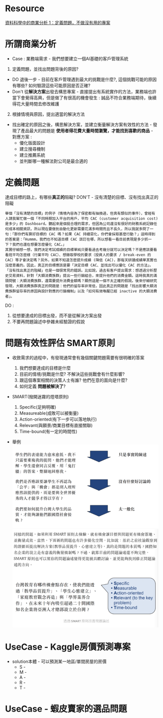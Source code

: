 # Resource 
[資料科學中的商業分析 1：定義問題，不做沒有用的專案](https://medium.com/@taweihuang1/%E8%B3%87%E6%96%99%E7%A7%91%E5%AD%B8%E4%B8%AD%E7%9A%84%E5%95%86%E6%A5%AD%E5%88%86%E6%9E%90-1-%E5%AE%9A%E7%BE%A9%E5%95%8F%E9%A1%8C-%E4%B8%8D%E5%81%9A%E6%B2%92%E6%9C%89%E7%94%A8%E7%9A%84%E5%B0%88%E6%A1%88-85244acf1cb6)

# 所謂商業分析
* Case : 業務端需求 - 我們想要建立一個AI基礎的客戶管理系統
1. 定義問題，並找出問題背後的原因?
  * DO 退後一步 - 目前在客戶管理遇到最大的挑戰是什麼?, 這個挑戰可能的原因有哪些? 如何驗證這些可能原因是否正確?
  * Don't 從**解決方案**出發去構思專案 - 直接提出有系統實作的方法，業務端也許當下會覺得高興，但是做了有很高的機會發生 : 誠品不符合業務端期待，後續得花大量時間去修改維護

2. 根據情境與原因，提出適當的解決方法
  * 找出確定的原因之後，構思解決方案，並建立衡量解決方案有效性的方法 - 發現了產品最大的問題是 **使用者得花費大量時間瀏覽，才能找到喜歡的商品** - 對應方案 : 
    * 優化版面設計
    * 建立搜尋機制
    * 建立推薦系統
    * 並判斷哪一種解法對公司是最合適的

# 定義問題
達成目標的路上，有哪些**真正的**阻礙?
DON'T - 沒有清楚的目標、沒有找出真正的阻礙
```
舉個「沒有清楚的目標」的例子（情境內容為了保密都有抽換過，但真有類似的事件），曾經有人請我幫忙做一個「不同時期加入平台的用戶，平均 CAC (customer acquisition cost) 是多少」的 Dashboard。聽起來是個挺合理的需求，但因為公司還沒有很好的財務系統記錄任何成本相關資訊，所以現在要做到自動化更新需要花滿多時間而且不長久，所以我就多問了一句：「那你們有算好目標的 CAC 嗎？如果 CAC 持續惡化，你們會採取甚麼行動？」這時得到的答案是：「Hummm，我們也不知道目標 CAC 該訂在哪，所以想看一看目前表現是多少抓一下？我們也還在想要怎麼優化 CAC。」
其實仔細想一想，我們決定考試成績的目標單純只要看過去考幾分就可以決定嗎？不是應該要看看班平均怎麼樣（行業平均 CAC）、想錄取學校的要求（投資人的要求 / break-even 的CAC）等才會決定嗎？另外，如果不知道怎麼提升成績 (降低 CAC)，那每天研讀成績單其實也沒麼意義的。因此，真正的目標應該是要「決定目標 CAC、並找出可以優化 CAC 的方法」。
「沒有找出真正的阻礙」也是一個很常見的錯誤。比如說，過去有客戶提出需求：想透過分析歷史交易資料，針對「大額消費族群」提出一些行銷組合，來提升他們的消費金額。這時我真的滿頭問號：大額消費族群，還需要提升消費金額嗎？顯然這是一個不太正確的假說。後來仔細研究發現，大額消費族群真正的問題是：他們的留存率非常低，因此真正的問題是「找出影響大額消費族群留存率的原因與設計對應的行銷機制」以及「如何有效喚醒已經 inactive 的大額消費者」。
```
DO : 
1. 從想要達成的目標出發，而不是從解決方案出發
2. 不要再問題論述中參雜未經驗證的假說

# 問題有效性評估 SMART原則
* 收斂需求的過程中，有發現通常會有幾個關鍵問題需要有很明確的答案
  1. 我們想要達成的目標是什麼
  2. 目前的情境/挑戰是什麼? 不解決這些挑戰會有什麼影響?
  3. 跟這個專案相關的決策人士有誰? 他們在意的面向是什麼?
  4. 如何定義 **問題被解決了**?

* SMART(撥開迷霧的燈塔原則)
  1. Specific(足夠明確)
  2. Measureable(成敗可以被衡量)
  3. Action-oriented(有下一步可以落地執行)
  4. Relevant(與願景/商業目標有直接關聯) 
  5. Time-bound(有一定的時間性)

* 舉例
<img src='./images/pd_1.png'></img>
<img src='./images/pd_2.png'></img>

# UseCase - Kaggle房價預測專案
* solution本體 - 可以預測某一地區/單間房屋的房價
  * S - 
  * M - 
  * A - 
  * R - 
  * T - 
# UseCase - 蝦皮賣家的選品問題
